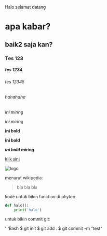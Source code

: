Halo selamat datang 
# apa kabar?
## baik2 saja kan?
### Tes 123
##### tes 1234
###### tes 12345
###### hahahaha

*ini miring*

_ini miring_

**ini bold**

__ini bold__

*__ini bold miring__*

[klik sini](https://id.yahoo.com/?p=us)

![logo](https://steamcdn-a.akamaihd.net/steam/apps/570/header.jpg?t=1543590720)

menurut wikipedia:
>bla bla bla

kode untuk bikin function di phyton:

```python
def halo():
    print('halo')
```

untuk bikin commit git:

'''Bash
$ git init
$ git add .
$ git commit -m "test"